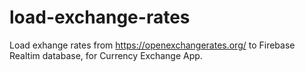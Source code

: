 # load-exchange-rates

Load exhange rates from https://openexchangerates.org/ to Firebase Realtim database, for Currency Exchange App.
